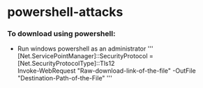 # powershell-attacks
### To download using powershell:
- Run windows powershell as an administrator
'''
[Net.ServicePointManager]::SecurityProtocol = [Net.SecurityProtocolType]::Tls12 </br>
Invoke-WebRequest "Raw-download-link-of-the-file" -OutFile "Destination-Path-of-the-File"
'''
